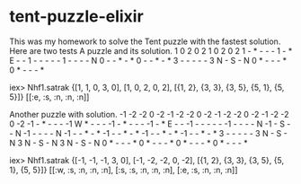 # tent-puzzle-elixir
This was my homework to solve the Tent puzzle with the fastest solution.
Here are two tests
A puzzle and its solution.
      1  0  2  0  2       1  0  2  0  2
   1  -  *  -  -  -    1  -  *  E  -  -
   1  -  -  -  -  -    1  -  -  -  -  N
   0  -  -  *  -  *    0  -  -  *  -  *
   3  -  -  -  -  -    3  N  -  S  -  N
   0  *  -  -  -  *    0  *  -  -  -  *
  
  iex> Nhf1.satrak {[1, 1, 0, 3, 0], [1, 0, 2, 0, 2], [{1, 2}, {3, 3}, {3, 5}, {5, 1}, {5, 5}]}
  [[:e, :s, :n, :n, :n]]
  
Another puzzle with solution.
     -1 -2 -2  0 -2       -1 -2 -2  0 -2       -1 -2 -2  0 -2       -1 -2 -2  0 -2
  -1  -  *  -  -  -    -1  W  *  -  -  -    -1  -  *  -  -  -	 -1  -  *  E  -  -
  -1  -  -  -  -  -    -1  -  -  -  -  N    -1  -  S  -  -  N	 -1  -  -  -  -  N
  -1  -  -  *  -  *    -1  -  -  *  -  *    -1  -  -  *  -  *	 -1  -  -  *  -  *
   3  -  -  -  -  -     3  N  -  S  -  N     3  N  -  S  -  N	  3  N  -  S  -  N
   0  *  -  -  -  *     0  *  -  -  -  *     0  *  -  -  -  *	  0  *  -  -  -  *
  
  iex> Nhf1.satrak {[-1, -1, -1, 3, 0], [-1, -2, -2, 0, -2], [{1, 2}, {3, 3}, {3, 5}, {5, 1}, {5, 5}]}
  [[:w, :s, :n, :n, :n], [:s, :s, :n, :n, :n], [:e, :s, :n, :n, :n]]
